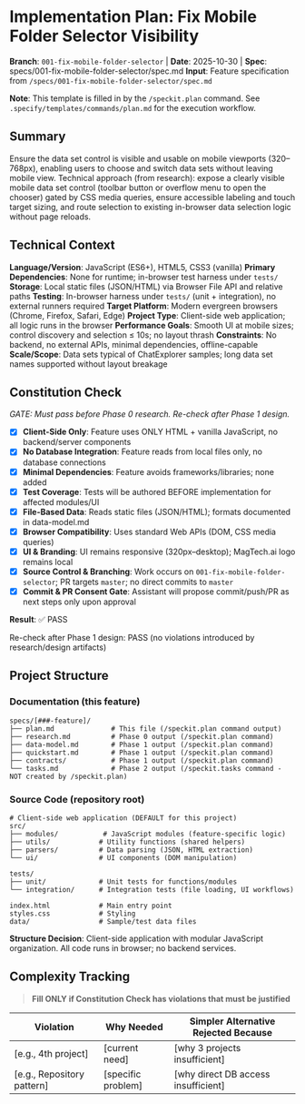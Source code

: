 # Implementation Plan: Fix Mobile Folder Selector Visibility

**Branch**: `001-fix-mobile-folder-selector` | **Date**: 2025-10-30 | **Spec**: specs/001-fix-mobile-folder-selector/spec.md
**Input**: Feature specification from `/specs/001-fix-mobile-folder-selector/spec.md`

**Note**: This template is filled in by the `/speckit.plan` command. See `.specify/templates/commands/plan.md` for the execution workflow.

## Summary

Ensure the data set control is visible and usable on mobile viewports (320–768px), enabling users to choose and switch data sets without leaving mobile view. Technical approach (from research): expose a clearly visible mobile data set control (toolbar button or overflow menu to open the chooser) gated by CSS media queries, ensure accessible labeling and touch target sizing, and route selection to existing in-browser data selection logic without page reloads.

## Technical Context

<!--
  ACTION REQUIRED: Replace the content in this section with the technical details
  for the project. The structure here is presented in advisory capacity to guide
  the iteration process.
-->

**Language/Version**: JavaScript (ES6+), HTML5, CSS3 (vanilla)
**Primary Dependencies**: None for runtime; in-browser test harness under `tests/`
**Storage**: Local static files (JSON/HTML) via Browser File API and relative paths
**Testing**: In-browser harness under `tests/` (unit + integration), no external runners required
**Target Platform**: Modern evergreen browsers (Chrome, Firefox, Safari, Edge)
**Project Type**: Client-side web application; all logic runs in the browser
**Performance Goals**: Smooth UI at mobile sizes; control discovery and selection ≤ 10s; no layout thrash
**Constraints**: No backend, no external APIs, minimal dependencies, offline-capable
**Scale/Scope**: Data sets typical of ChatExplorer samples; long data set names supported without layout breakage

## Constitution Check

*GATE: Must pass before Phase 0 research. Re-check after Phase 1 design.*

- [x] **Client-Side Only**: Feature uses ONLY HTML + vanilla JavaScript, no backend/server components
- [x] **No Database Integration**: Feature reads from local files only, no database connections
- [x] **Minimal Dependencies**: Feature avoids frameworks/libraries; none added
- [x] **Test Coverage**: Tests will be authored BEFORE implementation for affected modules/UI
- [x] **File-Based Data**: Reads static files (JSON/HTML); formats documented in data-model.md
- [x] **Browser Compatibility**: Uses standard Web APIs (DOM, CSS media queries)
- [x] **UI & Branding**: UI remains responsive (320px–desktop); MagTech.ai logo remains local
- [x] **Source Control & Branching**: Work occurs on `001-fix-mobile-folder-selector`; PR targets `master`; no direct commits to `master`
- [x] **Commit & PR Consent Gate**: Assistant will propose commit/push/PR as next steps only upon approval

**Result**: ✅ PASS

Re-check after Phase 1 design: PASS (no violations introduced by research/design artifacts)

## Project Structure

### Documentation (this feature)

```text
specs/[###-feature]/
├── plan.md              # This file (/speckit.plan command output)
├── research.md          # Phase 0 output (/speckit.plan command)
├── data-model.md        # Phase 1 output (/speckit.plan command)
├── quickstart.md        # Phase 1 output (/speckit.plan command)
├── contracts/           # Phase 1 output (/speckit.plan command)
└── tasks.md             # Phase 2 output (/speckit.tasks command - NOT created by /speckit.plan)
```

### Source Code (repository root)
<!--
  ACTION REQUIRED: Replace the placeholder tree below with the concrete layout
  for this feature. Delete unused options and expand the chosen structure with
  real paths (e.g., apps/admin, packages/something). The delivered plan must
  not include Option labels.
-->

```text
# Client-side web application (DEFAULT for this project)
src/
├── modules/           # JavaScript modules (feature-specific logic)
├── utils/            # Utility functions (shared helpers)
├── parsers/          # Data parsing (JSON, HTML extraction)
└── ui/               # UI components (DOM manipulation)

tests/
├── unit/             # Unit tests for functions/modules
└── integration/      # Integration tests (file loading, UI workflows)

index.html            # Main entry point
styles.css            # Styling
data/                 # Sample/test data files
```

**Structure Decision**: Client-side application with modular JavaScript organization.
All code runs in browser; no backend services.

## Complexity Tracking

> **Fill ONLY if Constitution Check has violations that must be justified**

| Violation | Why Needed | Simpler Alternative Rejected Because |
|-----------|------------|-------------------------------------|
| [e.g., 4th project] | [current need] | [why 3 projects insufficient] |
| [e.g., Repository pattern] | [specific problem] | [why direct DB access insufficient] |
